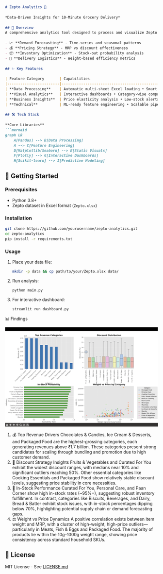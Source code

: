 ```markdown
# Zepto Analytics 🚀

*Data-Driven Insights for 10-Minute Grocery Delivery*

## 📌 Overview
A comprehensive analytics tool designed to process and visualize Zepto's product demand data across multiple categories, delivering actionable insights on:

- 📈 **Demand Forecasting** - Time-series and seasonal patterns
- 💰 **Pricing Strategy** - MRP vs discount effectiveness 
- 📦 **Inventory Optimization** - Stock-out probability analysis
- 🚚 **Delivery Logistics** - Weight-based efficiency metrics

## ✨ Key Features

| Feature Category       | Capabilities                                                                 |
|------------------------|-----------------------------------------------------------------------------|
| **Data Processing**    | Automatic multi-sheet Excel loading • Smart column standardization          |
| **Visual Analytics**   | Interactive dashboards • Category-wise comparisons • Trend visualizations  |
| **Business Insights**  | Price elasticity analysis • Low-stock alerts • Heavy-item recommendations  |
| **Technical**          | ML-ready feature engineering • Scalable pipeline architecture              |

## 🛠️ Tech Stack

**Core Libraries**
```mermaid
graph LR
    A[Pandas] --> B[Data Processing]
    A --> C[Feature Engineering]
    D[Matplotlib/Seaborn] --> E[Static Visuals]
    F[Plotly] --> G[Interactive Dashboards]
    H[Scikit-learn] --> I[Predictive Modeling]
```

## 🚀 Getting Started

### Prerequisites
- Python 3.8+
- Zepto dataset in Excel format (`Zepto.xlsx`)

### Installation
```bash
git clone https://github.com/yourusername/zepto-analytics.git
cd zepto-analytics
pip install -r requirements.txt
```

### Usage
1. Place your data file:
   ```bash
   mkdir -p data && cp path/to/your/Zepto.xlsx data/
   ```
2. Run analysis:
   ```bash
   python main.py
   ```
3. For interactive dashboard:
   ```bash
   streamlit run dashboard.py
   ```

📊 Findings

![Dashboard Summary](images/dashboard.png)

1. 💰 Top Revenue Drivers
Chocolates & Candies, Ice Cream & Desserts, and Packaged Food are the highest-grossing categories, each generating revenues above ₹1.7 billion.
These categories present strong candidates for scaling through bundling and promotion due to high customer demand.
2. 🎯 Discount Strategy Insights
Fruits & Vegetables and Curated For You exhibit the widest discount ranges, with medians near 10% and significant outliers reaching 50%.
Other essential categories like Cooking Essentials and Packaged Food show relatively stable discount levels, suggesting price stability in core necessities.
3. 🛒 In-Stock Performance
Curated For You, Personal Care, and Paan Corner show high in-stock rates (~95%+), suggesting robust inventory fulfillment.
In contrast, categories like Biscuits, Beverages, and Dairy, Bread & Batter exhibit stock issues, with in-stock percentages dipping below 70%, highlighting potential supply chain or demand forecasting gaps.
4. ⚖️ Weight vs Price Dynamics
A positive correlation exists between item weight and MRP, with a cluster of high-weight, high-price outliers—particularly in Meats, Fish & Eggs and Packaged Food.
The majority of products lie within the 10g–1000g weight range, showing price consistency across standard household SKUs.

## 📝 License
MIT License - See [LICENSE.md](LICENSE.md)
